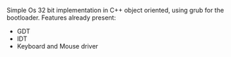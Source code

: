 Simple Os 32 bit implementation in C++ object oriented, using grub for the bootloader. 
Features already present: 

- GDT
- IDT
- Keyboard and Mouse driver
